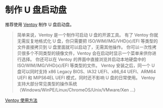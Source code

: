 # 制作 U 盘启动盘

推荐使用 [Ventoy](https://www.ventoy.net/cn/index.html) 制作 U 盘启动盘。

> 简单来说，Ventoy 是一个制作可启动 U 盘的开源工具。
> 有了 Ventoy 你就无需反复地格式化 U 盘，你只需要把 ISO/WIM/IMG/VHD(x)/EFI 等类型的文件直接拷贝到 U 盘里面就可以启动了，无需其他操作。
> 你可以一次性拷贝很多个不同类型的镜像文件，Ventoy 会在启动时显示一个菜单来供你进行选择。
> 你还可以在 Ventoy 的界面中直接浏览并启动本地硬盘中的 ISO/WIM/IMG/VHD(x)/EFI 等类型的文件。
> Ventoy 安装之后，同一个 U 盘可以同时支持 x86 Legacy BIOS、IA32 UEFI、x86_64 UEFI、ARM64 UEFI 和 MIPS64EL UEFI 模式，同时还不影响 U 盘的日常使用。
> Ventoy 支持大部分常见类型的操作系统 （Windows/WinPE/Linux/ChromeOS/Unix/VMware/Xen ...）

[Ventoy 使用方法](https://www.ventoy.net/cn/doc_start.html)
